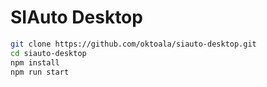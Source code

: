 # SIAuto Desktop

```bash
git clone https://github.com/oktoala/siauto-desktop.git
cd siauto-desktop
npm install
npm run start
```

